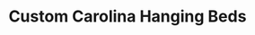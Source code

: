 ---
title: "Custom Carolina Hanging Beds"
url: /charleston/custom-carolina-hanging-beds/
shop: bed
---